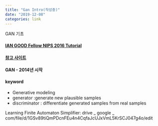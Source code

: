 ```yaml
---
title: "Gan Intro(작성중)"
date: "2019-12-08"
categories: link
---
```

GAN 기초

#### [IAN GOOD Fellow NIPS 2016 Tutorial](https://www.youtube.com/watch?v=HGYYEUSm-0Q)

#### [참고 사이트](https://machinelearningmastery.com/resources-for-getting-started-with-generative-adversarial-networks/) 

#### GAN - 2014년 시작

#### keyword

* Generative modeling
* generator :generate new plausible samples
* discriminator : differentiate generated samples from real samples



Learning Finite Automaton Simplifier: drive _ google _ com/file/d/1GSv89tiQmPDcnFEu4n4CqfaJcUJxVmL5KrSCJ047g4o/edit